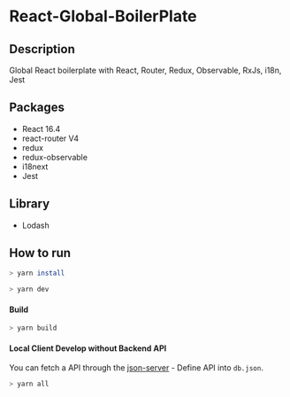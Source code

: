 
# React-Global-BoilerPlate

## Description
Global React boilerplate with React, Router, Redux, Observable, RxJs, i18n, Jest

## Packages
- React 16.4
- react-router V4
- redux
- redux-observable
- i18next
- Jest

## Library
- Lodash

## How to run
```bash
> yarn install
```
```bash
> yarn dev
```

#### Build
```bash
> yarn build
```

#### Local Client Develop without Backend API
You can fetch a API through the [json-server](https://github.com/typicode/json-server)
	- Define API into `db.json`.
```bash
> yarn all
```
